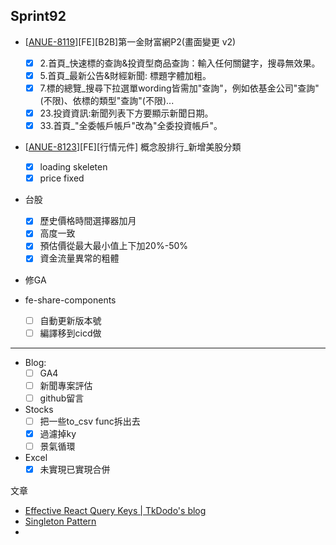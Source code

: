 ## Sprint92
*  \[[ANUE-8119](https://cnyesrd.atlassian.net/browse/ANUE-8119)\][FE][B2B]第一金財富網P2(畫面變更 v2)
	* [x] 2.首頁_快速標的查詢&投資型商品查詢：輸入任何關鍵字，搜尋無效果。
	* [x] 5.首頁_最新公告&財經新聞: 標題字體加粗。
	* [x] 7.標的總覽_搜尋下拉選單wording皆需加"查詢"，例如依基金公司"查詢"(不限)、依標的類型"查詢"(不限)...
	* [x] 23.投資資訊:新聞列表下方要顯示新聞日期。
	* [x] 33.首頁_"全委帳戶帳戶"改為"全委投資帳戶"。
* \[[ANUE-8123](https://cnyesrd.atlassian.net/browse/ANUE-8123)\][FE][行情元件] 概念股排行_新增美股分類
	* [x] loading skeleten
	* [x] price fixed
* 台股
	* [x] 歷史價格時間選擇器加月
	* [x] 高度一致
	* [x] 預估價從最大最小值上下加20%-50%
	* [x] 資金流量異常的粗體
*  修GA

*  fe-share-components
	* [ ] 自動更新版本號
	* [ ] 編譯移到cicd做

 ---
 
 * Blog: 
	* [ ] GA4
	* [ ] 新聞專案評估
	* [ ] github留言
*  Stocks
	* [ ] 把一些to_csv func拆出去
	* [x] 過濾掉ky
	* [ ] 景氣循環
*  Excel
	* [x] 未實現已實現合併

文章
 * [Effective React Query Keys | TkDodo's blog](https://tkdodo.eu/blog/effective-react-query-keys#colocate)
 * [Singleton Pattern](https://www.patterns.dev/posts/singleton-pattern)
 * 